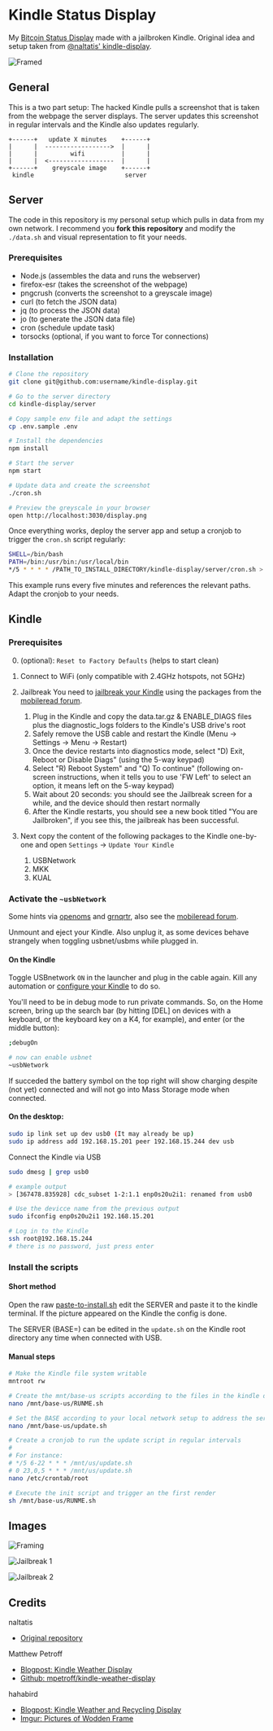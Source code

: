 # Kindle Status Display

My [Bitcoin Status Display](https://d11n.net/kindle-status-display.html) made with a jailbroken Kindle.
Original idea and setup taken from [@naltatis' kindle-display](https://github.com/naltatis/kindle-display).

![Framed](.github/images/framed.jpg)

## General

This is a two part setup:
The hacked Kindle pulls a screenshot that is taken from the webpage the server displays.
The server updates this screenshot in regular intervals and the Kindle also updates regularly.

```
+------+   update X minutes    +------+
|      |  ------------------>  |      |
|      |         wifi          |      |
|      |  <------------------  |      |
+------+    greyscale image    +------+
 kindle                         server
```

## Server

The code in this repository is my personal setup which pulls in data from my own network.
I recommend you **fork this repository** and modify the `./data.sh` and visual representation to fit your needs.

### Prerequisites

- Node.js (assembles the data and runs the webserver)
- firefox-esr (takes the screenshot of the webpage)
- pngcrush (converts the screenshot to a greyscale image)
- curl (to fetch the JSON data)
- jq (to process the JSON data)
- jo (to generate the JSON data file)
- cron (schedule update task)
- torsocks (optional, if you want to force Tor connections)

### Installation

```bash
# Clone the repository
git clone git@github.com:username/kindle-display.git

# Go to the server directory
cd kindle-display/server

# Copy sample env file and adapt the settings
cp .env.sample .env

# Install the dependencies
npm install

# Start the server
npm start

# Update data and create the screenshot
./cron.sh

# Preview the greyscale in your browser
open http://localhost:3030/display.png
```

Once everything works, deploy the server app and setup a cronjob to trigger the `cron.sh` script regularly:

```bash
SHELL=/bin/bash
PATH=/bin:/usr/bin:/usr/local/bin
*/5 * * * * /PATH_TO_INSTALL_DIRECTORY/kindle-display/server/cron.sh > /dev/null 2>&1
```

This example runs every five minutes and references the relevant paths.
Adapt the cronjob to your needs.

## Kindle

### Prerequisites

0. (optional): `Reset to Factory Defaults` (helps to start clean)

1. Connect to WiFi (only compatible with 2.4GHz hotspots, not 5GHz)

2. Jailbreak
You need to
[jailbreak your Kindle](https://wiki.mobileread.com/wiki/Kindle4NTHacking#Jailbreak) using the packages from the
[mobileread forum](https://www.mobileread.com/forums/showthread.php?t=225030).

    1. Plug in the Kindle and copy the data.tar.gz & ENABLE_DIAGS files plus the diagnostic_logs folders to the Kindle's USB drive's root
    2. Safely remove the USB cable and restart the Kindle (Menu -> Settings -> Menu -> Restart)
    3. Once the device restarts into diagnostics mode, select "D) Exit, Reboot or Disable Diags" (using the 5-way keypad)
    4. Select "R) Reboot System" and "Q) To continue" (following on-screen instructions, when it tells you to use 'FW Left' to select an option, it means left on the 5-way keypad)
    5. Wait about 20 seconds: you should see the Jailbreak screen for a while, and the device should then restart normally
    6. After the Kindle restarts, you should see a new book titled "You are Jailbroken", if you see this, the jailbreak has been successful.


2. Next copy the content of the following packages to the Kindle one-by-one and open `Settings` -> `Update Your Kindle`

   1. USBNetwork
   2. MKK
   3. KUAL

### Activate the `~usbNetwork`

Some hints via
[openoms](https://gist.github.com/openoms/56979d0859d7063cb734bdacabf1068f) and
[grnqrtr](https://github.com/rootzoll/raspiblitz/pull/1301#issuecomment-655840707), also see the
[mobileread forum](https://www.mobileread.com/forums/showthread.php?t=204942).

Unmount and eject your Kindle.
Also unplug it, as some devices behave strangely when toggling usbnet/usbms while plugged in.

#### On the Kindle

Toggle USBnetwork `ON` in the launcher and plug in the cable again.
Kill any automation or [configure your Kindle](kindle/mnt/RUNME.sh) to do so.

You'll need to be in debug mode to run private commands.
So, on the Home screen, bring up the search bar (by hitting [DEL] on devices with a keyboard, or the keyboard key on a K4, for example), and enter (or the middle button):

```bash
;debugOn

# now can enable usbnet
~usbNetwork
```
If succeded the battery symbol on the top right will show charging despite (not yet) connected and will not go into Mass Storage mode when connected.

#### On the desktop:

```bash
sudo ip link set up dev usb0 (It may already be up)
sudo ip address add 192.168.15.201 peer 192.168.15.244 dev usb
```

Connect the Kindle via USB

```bash
sudo dmesg | grep usb0

# example output
> [367478.835928] cdc_subset 1-2:1.1 enp0s20u2i1: renamed from usb0

# Use the devicce name from the previous output
sudo ifconfig enp0s20u2i1 192.168.15.201

# Log in to the Kindle
ssh root@192.168.15.244
# there is no password, just press enter
```

### Install the scripts

#### Short method

Open the raw [paste-to-install.sh](kindle/paste-to-install.sh) edit the SERVER and paste it to the kindle terminal.
If the picture appeared on the Kindle the config is done.

The SERVER (BASE=) can be edited in the `update.sh` on the Kindle root directory any time when connected with USB.

#### Manual steps

```bash
# Make the Kindle file system writable
mntroot rw

# Create the mnt/base-us scripts according to the files in the kindle directory
nano /mnt/base-us/RUNME.sh

# Set the BASE according to your local network setup to address the server
nano /mnt/base-us/update.sh

# Create a cronjob to run the update script in regular intervals
#
# For instance:
# */5 6-22 * * * /mnt/us/update.sh
# 0 23,0,5 * * * /mnt/us/update.sh
nano /etc/crontab/root

# Execute the init script and trigger an the first render
sh /mnt/base-us/RUNME.sh
```

## Images

![Framing](.github/images/framing.jpg)

![Jailbreak 1](.github/images/jailbreak-1.jpg)

![Jailbreak 2](.github/images/jailbreak-2.jpg)

## Credits

naltatis

- [Original repository](https://github.com/naltatis/kindle-display)

Matthew Petroff

- [Blogpost: Kindle Weather Display](http://mpetroff.net/2012/09/kindle-weather-display/)
- [Github: mpetroff/kindle-weather-display](https://github.com/mpetroff/kindle-weather-display)

hahabird

- [Blogpost: Kindle Weather and Recycling Display](http://hackaday.com/2013/04/01/kindle-weather-and-recycling-display/)
- [Imgur: Pictures of Wodden Frame](http://imgur.com/a/17Y89)

